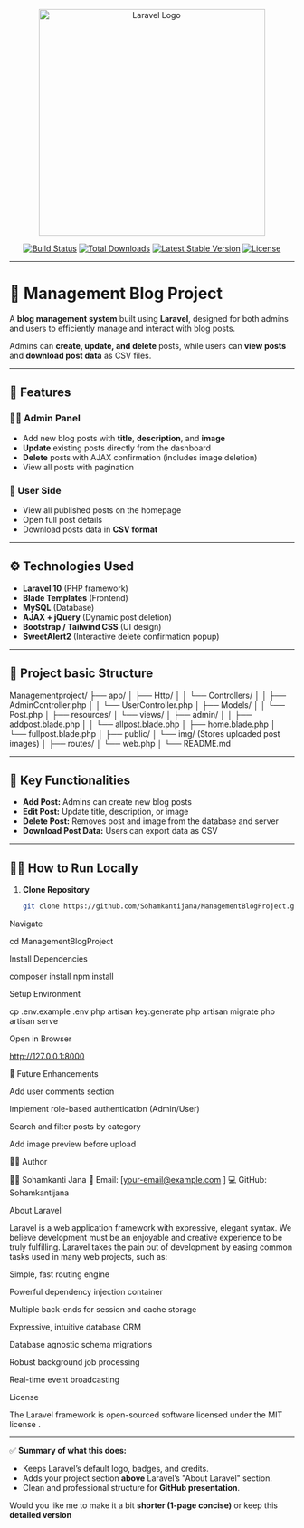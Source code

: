 <p align="center"><a href="https://laravel.com" target="_blank"><img src="https://raw.githubusercontent.com/laravel/art/master/logo-lockup/5%20SVG/2%20CMYK/1%20Full%20Color/laravel-logolockup-cmyk-red.svg" width="400" alt="Laravel Logo"></a></p>

<p align="center">
<a href="https://github.com/laravel/framework/actions"><img src="https://github.com/laravel/framework/workflows/tests/badge.svg" alt="Build Status"></a>
<a href="https://packagist.org/packages/laravel/framework"><img src="https://img.shields.io/packagist/dt/laravel/framework" alt="Total Downloads"></a>
<a href="https://packagist.org/packages/laravel/framework"><img src="https://img.shields.io/packagist/v/laravel/framework" alt="Latest Stable Version"></a>
<a href="https://packagist.org/packages/laravel/framework"><img src="https://img.shields.io/packagist/l/laravel/framework" alt="License"></a>
</p>

---

# 🧩 Management Blog Project

A **blog management system** built using **Laravel**, designed for both admins and users to efficiently manage and interact with blog posts.

Admins can **create, update, and delete** posts, while users can **view posts** and **download post data** as CSV files.

---

## 🚀 Features

### 👨‍💼 Admin Panel
- Add new blog posts with **title**, **description**, and **image**  
- **Update** existing posts directly from the dashboard  
- **Delete** posts with AJAX confirmation (includes image deletion)  
- View all posts with pagination  

### 👤 User Side
- View all published posts on the homepage  
- Open full post details  
- Download posts data in **CSV format**

---

## ⚙️ Technologies Used
- **Laravel 10** (PHP framework)
- **Blade Templates** (Frontend)
- **MySQL** (Database)
- **AJAX + jQuery** (Dynamic post deletion)
- **Bootstrap / Tailwind CSS** (UI design)
- **SweetAlert2** (Interactive delete confirmation popup)

---

## 📁 Project basic Structure
Managementproject/
├── app/
│   ├── Http/
│   │   └── Controllers/
│   │       ├── AdminController.php
│   │       └── UserController.php
│   ├── Models/
│   │   └── Post.php
│
├── resources/
│   └── views/
│       ├── admin/
│       │   ├── addpost.blade.php
│       │   └── allpost.blade.php
│       ├── home.blade.php
│       └── fullpost.blade.php
│
├── public/
│   └── img/ (Stores uploaded post images)
│
├── routes/
│   └── web.php
│
└── README.md

---

## 🧠 Key Functionalities
- **Add Post:** Admins can create new blog posts  
- **Edit Post:** Update title, description, or image  
- **Delete Post:** Removes post and image from the database and server  
- **Download Post Data:** Users can export data as CSV  

---

## 🧑‍💻 How to Run Locally

1. **Clone Repository**
   ```bash
   git clone https://github.com/Sohamkantijana/ManagementBlogProject.git
Navigate

cd ManagementBlogProject


Install Dependencies

composer install
npm install


Setup Environment

cp .env.example .env
php artisan key:generate
php artisan migrate
php artisan serve


Open in Browser

http://127.0.0.1:8000

🏁 Future Enhancements

Add user comments section

Implement role-based authentication (Admin/User)

Search and filter posts by category

Add image preview before upload

🧑‍💼 Author

👨‍💻 Sohamkanti Jana
📧 Email: [your-email@example.com
]
💻 GitHub: Sohamkantijana

About Laravel

Laravel is a web application framework with expressive, elegant syntax. We believe development must be an enjoyable and creative experience to be truly fulfilling. Laravel takes the pain out of development by easing common tasks used in many web projects, such as:

Simple, fast routing engine

Powerful dependency injection container

Multiple back-ends for session
 and cache
 storage

Expressive, intuitive database ORM

Database agnostic schema migrations

Robust background job processing

Real-time event broadcasting

License

The Laravel framework is open-sourced software licensed under the MIT license
.


---

✅ **Summary of what this does:**
- Keeps Laravel’s default logo, badges, and credits.  
- Adds your project section **above** Laravel’s "About Laravel" section.  
- Clean and professional structure for **GitHub presentation**.

Would you like me to make it a bit **shorter (1-page concise)** or keep this **detailed version** 


